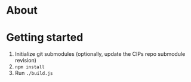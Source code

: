 # About

# Getting started

1. Initialize git submodules (optionally, update the CIPs repo submodule revision)
2. `npm install`
3. Run `./build.js`
